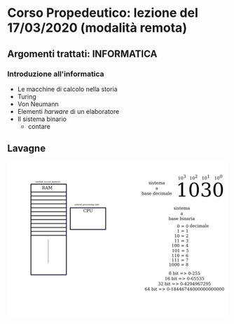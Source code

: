 # Corso Propedeutico: lezione del 17/03/2020 (modalità remota)

## Argomenti trattati: **INFORMATICA**

### Introduzione all'informatica

* Le macchine di calcolo nella storia
* Turing
* Von Neumann
* Elementi *harware* di un elaboratore
* Il sistema binario
  * contare

## Lavagne

![whiteboard 1](./P_I_20200317_01.png)
